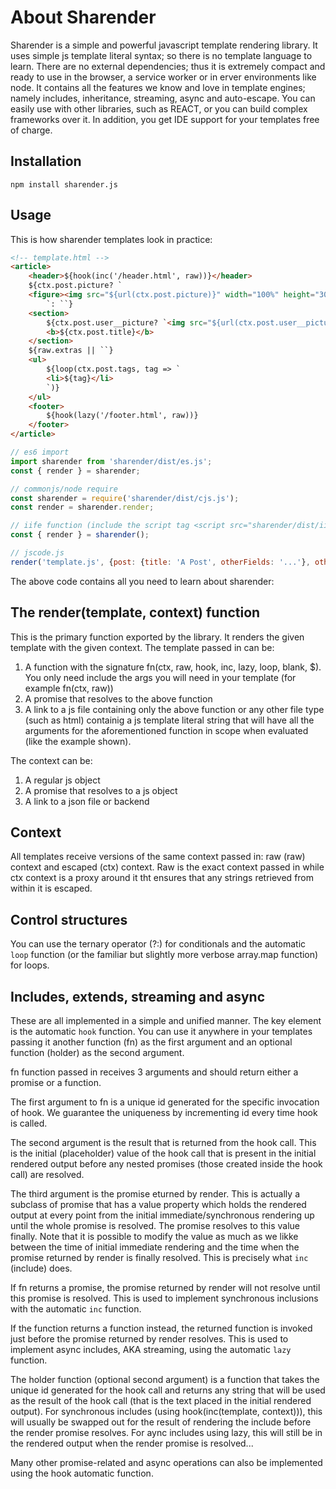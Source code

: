 # About Sharender

Sharender is a simple and powerful javascript template rendering library. It uses simple js template literal syntax; so there is no template language to learn. There are no external dependencies; thus it is extremely compact and ready to use in the browser, a service worker or in erver environments like node. It contains all the features we know and love in template engines; namely includes, inheritance, streaming, async and auto-escape. You can easily use with other libraries, such as REACT, or you can build complex frameworks over it. In addition, you get IDE support for your templates free of charge.

## Installation

`npm install sharender.js`

## Usage

This is how sharender templates look in practice:

```html
<!-- template.html -->
<article>
    <header>${hook(inc('/header.html', raw))}</header>
    ${ctx.post.picture? `
    <figure><img src="${url(ctx.post.picture)}" width="100%" height="30vh"></figure>
        `: ``}
    <section>
        ${ctx.post.user__picture? `<img src="${url(ctx.post.user__picture)}" width="1.5rem" height="1.5rem">`: ``}
        <b>${ctx.post.title}</b>
    </section>
    ${raw.extras || ``}
    <ul>
        ${loop(ctx.post.tags, tag => `
        <li>${tag}</li>
        `)}
    </ul>
    <footer>
        ${hook(lazy('/footer.html', raw))}
    </footer>
</article>
```

```javascript
// es6 import
import sharender from 'sharender/dist/es.js';
const { render } = sharender;

// commonjs/node require
const sharender = require('sharender/dist/cjs.js');
const render = sharender.render;

// iife function (include the script tag <script src="sharender/dist/iife.js"></script>)
const { render } = sharender();

// jscode.js
render('template.js', {post: {title: 'A Post', otherFields: '...'}, otherStuff: '...'});
```

The above code contains all you need to learn about sharender:

## The render(template, context) function

This is the primary function exported by the library. It renders the given template with the given context. The template passed in can be:

1. A function with the signature fn(ctx, raw, hook, inc, lazy, loop, blank, $). You only need include the args you will need in your template (for example fn(ctx, raw))
2. A promise that resolves to the above function
3. A link to a js file containing only the above function or any other file type (such as html) containig a js template literal string that will have all the arguments for the aforementioned function in scope when evaluated (like the example shown).

The context can be:

1. A regular js object
2. A promise that resolves to a js object
3. A link to a json file or backend

## Context

All templates receive  versions of the same context passed in: raw (raw) context and escaped (ctx) context. Raw is the exact context passed in while ctx context is a proxy around it tht ensures that any strings retrieved from within it is escaped.

## Control structures

You can use the ternary operator (?:) for conditionals and the automatic `loop` function (or the familiar but slightly more verbose array.map function) for loops.

## Includes, extends, streaming and async

These are all implemented in a simple and unified manner. The key element is the automatic `hook` function. You can use it anywhere in your templates passing it another function (fn) as the first argument and an optional function (holder) as the second argument.

fn function passed in receives 3 arguments and should return either a promise or a function. 

The first argument to fn is a unique id generated for the specific invocation of hook. We guarantee the uniqueness by incrementing id every time hook is called.

The second argument is the result that is returned from the hook call. This is the initial (placeholder) value of the hook call that is present in the initial rendered output before any nested promises (those created inside the hook call) are resolved.

The third argument is the promise eturned by render. This is actually a subclass of promise that has a value property which holds the rendered output at every point from the initial immediate/synchronous rendering up until the whole promise is resolved. The promise resolves to this value finally. Note that it is possible to modify the value as much as we likke between the time of initial immediate rendering and the time when the promise returned by render is finally resolved. This is precisely what `inc` (include) does.

If fn returns a promise, the promise returned by render will not resolve until this promise is resolved. This is used to implement synchronous inclusions with the automatic `inc` function.

If the function returns a function instead, the returned function is invoked just before the promise returned by render resolves. This is used to implement async includes, AKA streaming, using the automatic `lazy` function.

The holder function (optional second argument) is a function that takes the unique id generated for the hook call and returns any string that will be used as the result of the hook call (that is the text placed in the initial rendered output). For synchronous includes (using hook(inc(template, context))), this will usually be swapped out for the result of rendering the include before the render promise resolves. For aync includes using lazy, this will still be in the rendered output when the render promise is resolved...

Many other promise-related and async operations can also be implemented using the hook automatic function.
